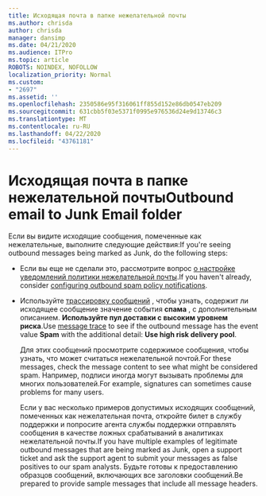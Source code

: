 ```yaml
---
title: Исходящая почта в папке нежелательной почты
ms.author: chrisda
author: chrisda
manager: dansimp
ms.date: 04/21/2020
ms.audience: ITPro
ms.topic: article
ROBOTS: NOINDEX, NOFOLLOW
localization_priority: Normal
ms.custom:
- "2697"
ms.assetid: ''
ms.openlocfilehash: 2350586e95f316061ff855d152e86db0547eb209
ms.sourcegitcommit: 631cbb5f03e5371f0995e976536d24e9d13746c3
ms.translationtype: MT
ms.contentlocale: ru-RU
ms.lasthandoff: 04/22/2020
ms.locfileid: "43761181"
---
```

# <a name="outbound-email-to-junk-email-folder"></a><span data-ttu-id="70782-102">Исходящая почта в папке нежелательной почты</span><span class="sxs-lookup"><span data-stu-id="70782-102">Outbound email to Junk Email folder</span></span>

<span data-ttu-id="70782-103">Если вы видите исходящие сообщения, помеченные как нежелательные, выполните следующие действия:</span><span class="sxs-lookup"><span data-stu-id="70782-103">If you're seeing outbound messages being marked as Junk, do the following steps:</span></span>

- <span data-ttu-id="70782-104">Если вы еще не сделали это, рассмотрите вопрос [о настройке уведомлений политики нежелательной почты](https://docs.microsoft.com/office365/securitycompliance/configure-the-outbound-spam-policy).</span><span class="sxs-lookup"><span data-stu-id="70782-104">If you haven't already, consider [configuring outbound spam policy notifications](https://docs.microsoft.com/office365/securitycompliance/configure-the-outbound-spam-policy).</span></span>

- <span data-ttu-id="70782-105">Используйте [трассировку сообщений](https://docs.microsoft.com/office365/securitycompliance/message-trace-scc) , чтобы узнать, содержит ли исходящее сообщение значение события **спама** , с дополнительным описанием. **Используйте пул доставки с высоким уровнем риска**.</span><span class="sxs-lookup"><span data-stu-id="70782-105">Use [message trace](https://docs.microsoft.com/office365/securitycompliance/message-trace-scc) to see if the outbound message has the event value **Spam** with the additional detail: **Use high risk delivery pool**.</span></span>

  <span data-ttu-id="70782-106">Для этих сообщений просмотрите содержимое сообщения, чтобы узнать, что может считаться нежелательной почтой.</span><span class="sxs-lookup"><span data-stu-id="70782-106">For these messages, check the message content to see what might be considered spam.</span></span> <span data-ttu-id="70782-107">Например, подписи иногда могут вызывать проблемы для многих пользователей.</span><span class="sxs-lookup"><span data-stu-id="70782-107">For example, signatures can sometimes cause problems for many users.</span></span>

  <span data-ttu-id="70782-108">Если у вас несколько примеров допустимых исходящих сообщений, помеченных как нежелательная почта, откройте билет в службу поддержки и попросите агента службы поддержки отправлять сообщения в качестве ложных срабатываний в аналитиках нежелательной почты.</span><span class="sxs-lookup"><span data-stu-id="70782-108">If you have multiple examples of legitimate outbound messages that are being marked as Junk, open a support ticket and ask the support agent to submit your messages as false positives to our spam analysts.</span></span> <span data-ttu-id="70782-109">Будьте готовы к предоставлению образцов сообщений, включающих все заголовки сообщений.</span><span class="sxs-lookup"><span data-stu-id="70782-109">Be prepared to provide sample messages that include all message headers.</span></span>
